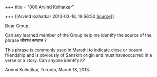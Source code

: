 +++
title = "000 Arvind Kolhatkar"

+++
[[Arvind Kolhatkar	2013-03-18, 19:56:53 [Source](https://groups.google.com/g/samskrita/c/j300OTKkJXI)]]



Dear Group,

  

Can any learned member of the Group help me identify the source of the phrase जीवश्च कण्ठश्च ?

  

This phrase is commonly used in Marathi to indicate close or bosom friendship and is obviously of Sanskrit origin and must haveoccurred in a verse or a story. Can anyone identify it?

  

Arvind Kolhatkar, Toronto, March 18, 2013.

